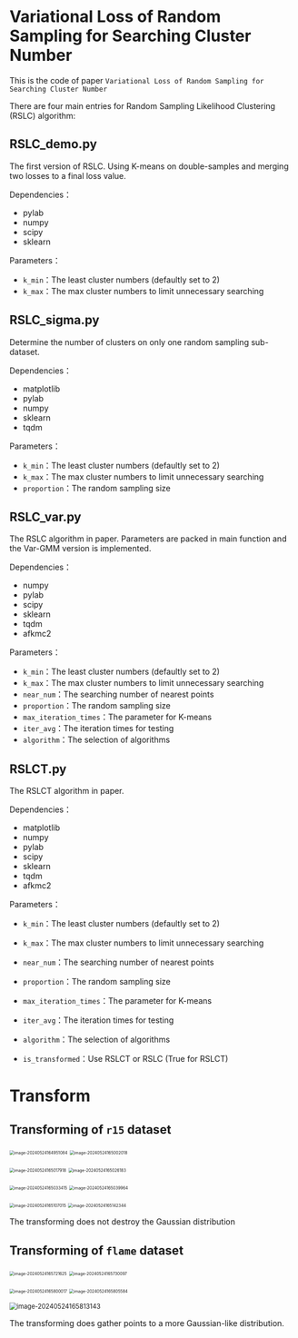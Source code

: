 # Variational Loss of Random Sampling for Searching Cluster Number

This is the code of paper `Variational Loss of Random Sampling for Searching Cluster Number` 



There are four main entries for Random Sampling Likelihood Clustering (RSLC) algorithm:

## RSLC_demo.py

The first version of RSLC. Using K-means on double-samples and merging two losses to a final loss value.

Dependencies：

- pylab
- numpy
- scipy
- sklearn

Parameters：

- `k_min`：The least cluster numbers (defaultly set to 2)
- `k_max`：The max cluster numbers to limit unnecessary searching



## RSLC_sigma.py

Determine the number of clusters on only one random sampling sub-dataset.

Dependencies：

- matplotlib
- pylab
- numpy
- sklearn
- tqdm

Parameters：

- `k_min`：The least cluster numbers (defaultly set to 2)
- `k_max`：The max cluster numbers to limit unnecessary searching
- `proportion`：The random sampling size



## RSLC_var.py

The RSLC algorithm in paper. Parameters are packed in main function and the Var-GMM version is implemented.

Dependencies：

- numpy
- pylab
- scipy
- sklearn
- tqdm
- afkmc2

Parameters：

- `k_min`：The least cluster numbers (defaultly set to 2)
- `k_max`：The max cluster numbers to limit unnecessary searching
- `near_num`：The searching number of nearest points 
- `proportion`：The random sampling size
- `max_iteration_times`：The parameter for K-means
- `iter_avg`：The iteration times for testing
- `algorithm`：The selection of algorithms



## RSLCT.py

The RSLCT algorithm in paper.

Dependencies：

- matplotlib
- numpy
- pylab
- scipy
- sklearn
- tqdm
- afkmc2

Parameters：

- `k_min`：The least cluster numbers (defaultly set to 2)
- `k_max`：The max cluster numbers to limit unnecessary searching
- `near_num`：The searching number of nearest points 
- `proportion`：The random sampling size
- `max_iteration_times`：The parameter for K-means
- `iter_avg`：The iteration times for testing
- `algorithm`：The selection of algorithms

- `is_transformed`：Use RSLCT or RSLC (True for RSLCT)



# Transform

## Transforming of `r15` dataset

<img src="Readme.assets/image-20240524164951084.png" alt="image-20240524164951084" style="zoom:50%;" /> <img src="Readme.assets/image-20240524165002018.png" alt="image-20240524165002018" style="zoom:50%;" /> 

<img src="Readme.assets/image-20240524165017918.png" alt="image-20240524165017918" style="zoom:50%;" /> <img src="Readme.assets/image-20240524165026183.png" alt="image-20240524165026183" style="zoom:50%;" /> 

<img src="Readme.assets/image-20240524165033415.png" alt="image-20240524165033415" style="zoom:50%;" /> <img src="Readme.assets/image-20240524165039964.png" alt="image-20240524165039964" style="zoom:50%;" /> 

<img src="Readme.assets/image-20240524165107015.png" alt="image-20240524165107015" style="zoom:50%;" /> <img src="Readme.assets/image-20240524165142344.png" alt="image-20240524165142344" style="zoom:50%;" /> 

The transforming does not destroy the Gaussian distribution



## Transforming of `flame` dataset

<img src="Readme.assets/image-20240524165721625.png" alt="image-20240524165721625" style="zoom:50%;" /> <img src="Readme.assets/image-20240524165730097.png" alt="image-20240524165730097" style="zoom:50%;" /> 

<img src="Readme.assets/image-20240524165800017.png" alt="image-20240524165800017" style="zoom:50%;" /> <img src="Readme.assets/image-20240524165805584.png" alt="image-20240524165805584" style="zoom:50%;" /> 

<img src="Readme.assets/image-20240524165813143.png" alt="image-20240524165813143" style="zoom:80%;" />

The transforming does gather points to a more Gaussian-like distribution.

